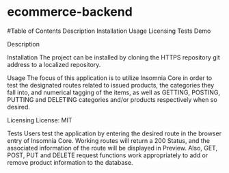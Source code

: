 # ecommerce-backend

#Table of Contents
Description
Installation
Usage
Licensing
Tests
Demo


Description

Installation
The project can be installed by cloning the HTTPS repository git address to a localized repository.

Usage
The focus of this application is to utilize Insomnia Core in order to test the designated routes related to issued products, the categories they fall into, and numerical tagging of the items, as well as GETTING, POSTING, PUTTING and DELETING categories and/or products respectively when so desired.

Licensing
License: MIT

Tests
Users test the application by entering the desired route in the browser entry of Insomnia Core. Working routes will return a 200 Status, and the associated information of the route will be displayed in Preview. Also, GET, POST, PUT and DELETE request functions work appropriately to add or remove product information to the database.
